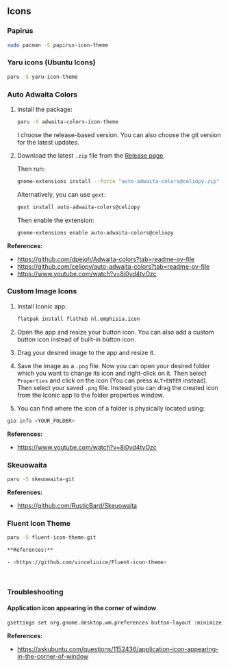 ## Icons

### Papirus

```bash
sudo pacman -S papirus-icon-theme
```

### Yaru icons (Ubuntu Icons)

```bash
paru -S yaru-icon-theme
```

### Auto Adwaita Colors

1. Install the package:

   ```bash
   paru -S adwaita-colors-icon-theme
   ```

   I choose the release-based version. You can also choose the git version for the latest updates.

2. Download the latest `.zip` file from the [Release page](https://github.com/celiopy/auto-adwaita-colors/releases).

   Then run:

   ```bash
   gnome-extensions install --force "auto-adwaita-colors@celiopy.zip"
   ```

   Alternatively, you can use `gext`:

   ```bash
   gext install auto-adwaita-colors@celiopy
   ```

   Then enable the extension:

   ```bash
   gnome-extensions enable auto-adwaita-colors@celiopy
   ```

**References:**

- <https://github.com/dpejoh/Adwaita-colors?tab=readme-ov-file>
- <https://github.com/celiopy/auto-adwaita-colors?tab=readme-ov-file>
- <https://www.youtube.com/watch?v=8i0vd4tvOzc>

### Custom Image Icons

1. Install Iconic app:

   ```bash
   flatpak install flathub nl.emphisia.icon
   ```

2. Open the app and resize your button icon. You can also add a custom button icon instead of built-in button icon.

3. Drag your desired image to the app and resize it.
4. Save the image as a `.png` file.
   Now you can open your desired folder which you want to change its icon and right-click on it. Then select `Properties` and click on the icon (You can press `ALT+ENTER` instead). Then select your saved `.png` file. Instead you can drag the created icon from the Iconic app to the folder properties window.

5. You can find where the icon of a folder is physically located using:

```bash
gio info <YOUR_FOLDER>
```

**References:**

- <https://www.youtube.com/watch?v=8i0vd4tvOzc>

### Skeuowaita

```bash
paru -S skeuowaita-git
```

**References:**

- <https://github.com/RusticBard/Skeuowaita>

### Fluent Icon Theme
```bash
paru -S fluent-icon-theme-git

**References:**

- <https://github.com/vinceliuice/Fluent-icon-theme>

```
```
```
```
```
### Troubleshooting

#### Application icon appearing in the corner of window

```bash
gsettings set org.gnome.desktop.wm.preferences button-layout :minimize,maximize,close
```

**References:**

- <https://askubuntu.com/questions/1152436/application-icon-appearing-in-the-corner-of-window>
